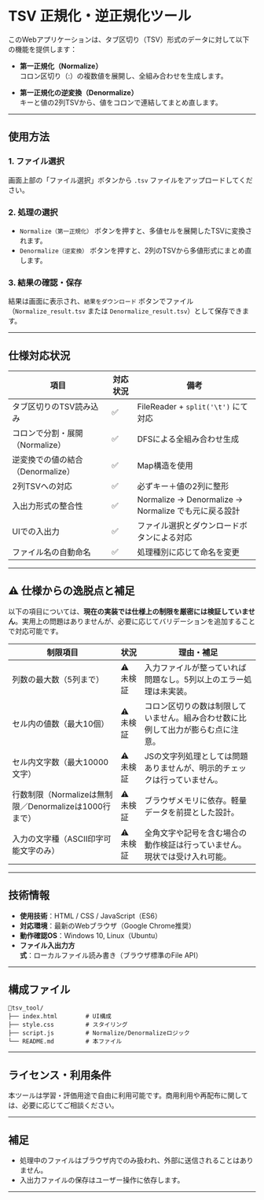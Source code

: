 # TSV 正規化・逆正規化ツール

このWebアプリケーションは、タブ区切り（TSV）形式のデータに対して以下の機能を提供します：

- **第一正規化（Normalize）**  
  コロン区切り（:）の複数値を展開し、全組み合わせを生成します。

- **第一正規化の逆変換（Denormalize）**  
  キーと値の2列TSVから、値をコロンで連結してまとめ直します。

---

## 使用方法

### 1. ファイル選択
画面上部の「ファイル選択」ボタンから `.tsv` ファイルをアップロードしてください。

### 2. 処理の選択
- `Normalize（第一正規化）` ボタンを押すと、多値セルを展開したTSVに変換されます。
- `Denormalize（逆変換）` ボタンを押すと、2列のTSVから多値形式にまとめ直します。

### 3. 結果の確認・保存
結果は画面に表示され、`結果をダウンロード` ボタンでファイル（`Normalize_result.tsv` または `Denormalize_result.tsv`）として保存できます。

---

## 仕様対応状況

| 項目 | 対応状況 | 備考 |
|------|----------|------|
| タブ区切りのTSV読み込み | ✅ | FileReader + `split('\t')` にて対応 |
| コロンで分割・展開（Normalize） | ✅ | DFSによる全組み合わせ生成 |
| 逆変換での値の結合（Denormalize） | ✅ | Map構造を使用 |
| 2列TSVへの対応 | ✅ | 必ずキー＋値の2列に整形 |
| 入出力形式の整合性 | ✅ | Normalize → Denormalize → Normalize でも元に戻る設計 |
| UIでの入出力 | ✅ | ファイル選択とダウンロードボタンによる対応 |
| ファイル名の自動命名 | ✅ | 処理種別に応じて命名を変更 |

---

## ⚠️ 仕様からの逸脱点と補足

以下の項目については、**現在の実装では仕様上の制限を厳密には検証していません**。実用上の問題はありませんが、必要に応じてバリデーションを追加することで対応可能です。

| 制限項目 | 状況 | 理由・補足 |
|----------|------|-------------|
| 列数の最大数（5列まで） | ⚠️ 未検証 | 入力ファイルが整っていれば問題なし。5列以上のエラー処理は未実装。 |
| セル内の値数（最大10個） | ⚠️ 未検証 | コロン区切りの数は制限していません。組み合わせ数に比例して出力が膨らむ点に注意。 |
| セル内文字数（最大10000文字） | ⚠️ 未検証 | JSの文字列処理としては問題ありませんが、明示的チェックは行っていません。 |
| 行数制限（Normalizeは無制限／Denormalizeは1000行まで） | ⚠️ 未検証 | ブラウザメモリに依存。軽量データを前提とした設計。 |
| 入力の文字種（ASCII印字可能文字のみ） | ⚠️ 未検証 | 全角文字や記号を含む場合の動作検証は行っていません。現状では受け入れ可能。 |

---

## 技術情報

- **使用技術**：HTML / CSS / JavaScript（ES6）
- **対応環境**：最新のWebブラウザ（Google Chrome推奨）
- **動作確認OS**：Windows 10, Linux（Ubuntu）  
- **ファイル入出力方式**：ローカルファイル読み書き（ブラウザ標準のFile API）

---

## 構成ファイル

```
📁tsv_tool/
├── index.html        # UI構成
├── style.css         # スタイリング
├── script.js         # Normalize/Denormalizeロジック
└── README.md         # 本ファイル
```



---

## ライセンス・利用条件

本ツールは学習・評価用途で自由に利用可能です。商用利用や再配布に関しては、必要に応じてご相談ください。

---

## 補足

- 処理中のファイルはブラウザ内でのみ扱われ、外部に送信されることはありません。
- 入出力ファイルの保存はユーザー操作に依存します。

---


